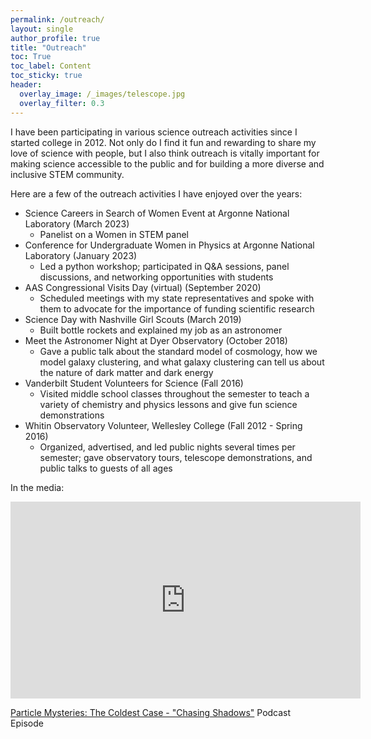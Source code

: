 ```yaml
---
permalink: /outreach/
layout: single
author_profile: true
title: "Outreach"
toc: True
toc_label: Content
toc_sticky: true
header:
  overlay_image: /_images/telescope.jpg
  overlay_filter: 0.3
---
```


I have been participating in various science outreach activities since I started college in 2012. Not only do I find it fun and rewarding to share my love of science with people, but I also think outreach is vitally important for making science accessible to the public and for building a more diverse and inclusive STEM community.

Here are a few of the outreach activities I have enjoyed over the years:
* Science Careers in Search of Women Event at Argonne National Laboratory (March 2023)
  * Panelist on a Women in STEM panel
* Conference for Undergraduate Women in Physics at Argonne National Laboratory (January 2023)
  * Led a python workshop; participated in Q&A sessions, panel discussions, and networking opportunities with students  
* AAS Congressional Visits Day (virtual) (September 2020)
  * Scheduled meetings with my state representatives and spoke with them to advocate for the importance of funding scientific research
* Science Day with Nashville Girl Scouts (March 2019)
  * Built bottle rockets and explained my job as an astronomer 
* Meet the Astronomer Night at Dyer Observatory (October 2018)
  * Gave a public talk about the standard model of cosmology, how we model galaxy clustering, and what galaxy clustering can tell us about the nature of dark matter and dark energy
* Vanderbilt Student Volunteers for Science (Fall 2016)
  * Visited middle school classes throughout the semester to teach a variety of chemistry and physics lessons and give fun science demonstrations
* Whitin Observatory Volunteer, Wellesley College (Fall 2012 - Spring 2016)
  * Organized, advertised, and led public nights several times per semester; gave observatory tours, telescope demonstrations, and public talks to guests of all ages


In the media:
<iframe width="560" height="315" src="https://www.youtube.com/embed/gPJeqmQtc_M?si=92EmhgkaKgNcKQIg" title="YouTube video player" frameborder="0" allow="accelerometer; autoplay; clipboard-write; encrypted-media; gyroscope; picture-in-picture; web-share" referrerpolicy="strict-origin-when-cross-origin" allowfullscreen></iframe>

[Particle Mysteries: The Coldest Case - "Chasing Shadows"](https://www.interactions.org/dark-matter-day/podcast) Podcast Episode



